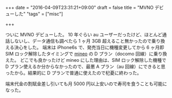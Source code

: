+++
date = "2016-04-09T23:31:21+09:00"
draft = false
title = "MVNO デビューした"
"tags" = ["misc"]

+++

ついに MVNO デビューした。
10 年ぐらい au ユーザーだったけど、ほとんど通話しないし、データ通信も調べたら 1 ヶ月 3GB 超えること無かったので乗り換える決心をした。
端末は iPhone6s で、発売当日に機種変更してから 6 ヶ月即 SIM ロック解除したタイミングで [mineo](http://mineo.jp/) の D プラン（docomo 回線）に乗り換えた。
どこでも良かったけど mineo にした理由は、SIM ロック解除した機種で D プラン使えるか分からなかったので、最悪 A プラン（au 回線）にできると思ったから。結果的に D プランで普通に使えたので杞憂に終わった。

端末代金の割賦金差し引いても月 5000 円以上安いので寿司を食うことも可能になった。
